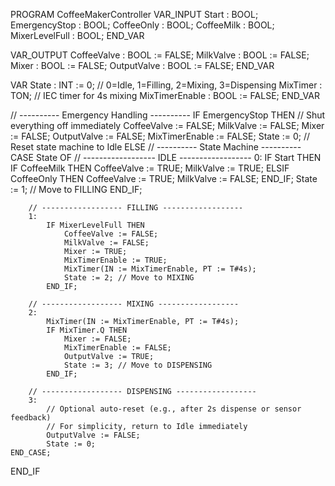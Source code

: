 PROGRAM CoffeeMakerController
VAR_INPUT
    Start            : BOOL;
    EmergencyStop    : BOOL;
    CoffeeOnly       : BOOL;
    CoffeeMilk       : BOOL;
    MixerLevelFull   : BOOL;
END_VAR

VAR_OUTPUT
    CoffeeValve      : BOOL := FALSE;
    MilkValve        : BOOL := FALSE;
    Mixer            : BOOL := FALSE;
    OutputValve      : BOOL := FALSE;
END_VAR

VAR
    State            : INT := 0;         // 0=Idle, 1=Filling, 2=Mixing, 3=Dispensing
    MixTimer         : TON;              // IEC timer for 4s mixing
    MixTimerEnable   : BOOL := FALSE;
END_VAR

// ---------- Emergency Handling ----------
IF EmergencyStop THEN
    // Shut everything off immediately
    CoffeeValve := FALSE;
    MilkValve := FALSE;
    Mixer := FALSE;
    OutputValve := FALSE;
    MixTimerEnable := FALSE;
    State := 0; // Reset state machine to Idle
ELSE
    // ---------- State Machine ----------
    CASE State OF
        // ------------------ IDLE ------------------
        0:
            IF Start THEN
                IF CoffeeMilk THEN
                    CoffeeValve := TRUE;
                    MilkValve := TRUE;
                ELSIF CoffeeOnly THEN
                    CoffeeValve := TRUE;
                    MilkValve := FALSE;
                END_IF;
                State := 1; // Move to FILLING
            END_IF;

        // ------------------ FILLING ------------------
        1:
            IF MixerLevelFull THEN
                CoffeeValve := FALSE;
                MilkValve := FALSE;
                Mixer := TRUE;
                MixTimerEnable := TRUE;
                MixTimer(IN := MixTimerEnable, PT := T#4s);
                State := 2; // Move to MIXING
            END_IF;

        // ------------------ MIXING ------------------
        2:
            MixTimer(IN := MixTimerEnable, PT := T#4s);
            IF MixTimer.Q THEN
                Mixer := FALSE;
                MixTimerEnable := FALSE;
                OutputValve := TRUE;
                State := 3; // Move to DISPENSING
            END_IF;

        // ------------------ DISPENSING ------------------
        3:
            // Optional auto-reset (e.g., after 2s dispense or sensor feedback)
            // For simplicity, return to Idle immediately
            OutputValve := FALSE;
            State := 0;
    END_CASE;
END_IF

